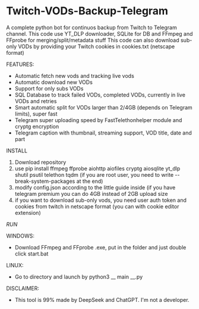 # Twitch-VODs-Backup-Telegram
A complete python bot for continuos backup from Twitch to Telegram channel.
This code use YT_DLP downloader, SQLite for DB and FFmpeg and FFprobe for merging/split/metadata stuff
This code can also download sub-only VODs by providing your Twitch cookies in cookies.txt (netscape format)

FEATURES:

- Automatic fetch new vods and tracking live vods
- Automatic download new VODs
- Support for only subs VODs
- SQL Database to track failed VODs, completed VODs, currently in live VODs and retries
- Smart automatic split for VODs larger than 2/4GB (depends on Telegram limits), super fast
- Telegram super uploading speed by FastTelethonhelper module and cryptg encryption
- Telegram caption with thumbnail, streaming support, VOD title, date and part

INSTALL

1. Download repository
2. use pip install  ffmpeg ffprobe  aiohttp aiofiles cryptg aiosqlite yt_dlp shutil psutil telethon tqdm (if you are root user, you need to write --break-system-packages at the end)
3. modify config.json according to the little guide inside (if you have telegram premium you can do 4GB instead of 2GB upload size
4. if you want to download sub-only vods, you need user auth token and cookies from twitch in netscape format (you can with cookie editor extension)



*RUN*

WINDOWS: 

- Download FFmpeg and FFprobe .exe, put in the folder and just double click start.bat


LINUX: 

- Go to directory and launch by python3 __ main __.py



DISCLAIMER: 
- This tool is 99% made by DeepSeek and ChatGPT. I'm not a developer.
